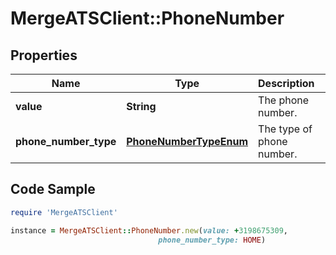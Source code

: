 # MergeATSClient::PhoneNumber

## Properties

Name | Type | Description | Notes
------------ | ------------- | ------------- | -------------
**value** | **String** | The phone number. | [optional] 
**phone_number_type** | [**PhoneNumberTypeEnum**](PhoneNumberTypeEnum.md) | The type of phone number. | [optional] 

## Code Sample

```ruby
require 'MergeATSClient'

instance = MergeATSClient::PhoneNumber.new(value: +3198675309,
                                 phone_number_type: HOME)
```


